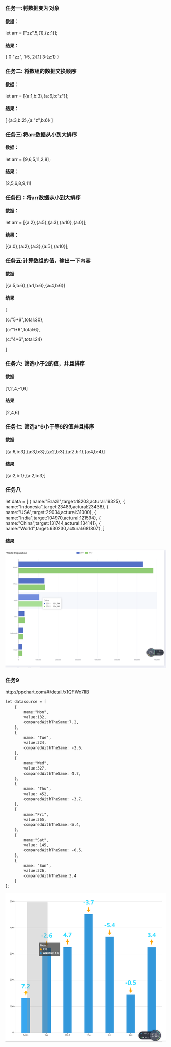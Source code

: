 ### 任务一:将数据变为对象
#### 数据：
let arr = ["zz",5,[1],{z:1}];

#### 结果：

{
 0:"zz",
 1:5,
 2:[1]
 3:{z:1}
}

### 任务二: 将数组的数据交换顺序
 #### 数据：
let arr = [{a:1,b:3},{a:6,b:"z"}];

#### 结果：

[
  {a:3,b:2},{a:"z",b:6}	
]

### 任务三:将arr数据从小到大排序
#### 数据：
let arr = [9,6,5,11,2,8];

#### 结果：
[2,5,6,8,9,11]

### 任务四：将arr数据从小到大排序
#### 数据：
let arr = [{a:2},{a:5},{a:3},{a:10},{a:0}];

#### 结果：
 [{a:0},{a:2},{a:3},{a:5},{a:10}];

### 任务五:计算数组的值，输出一下内容

#### 数据

[{a:5,b:6},{a:1,b:6},{a:4,b:6}]

#### 结果

[

{c:"5*6",total:30},

{c:"1*6",total:6},

{c:"4*6",total:24}

]

### 任务六: 筛选小于2的值，并且排序

#### 数据

[1,2,4,-1,6]

#### 结果

[2,4,6]

### 任务七: 筛选a*6小于等6的值并且排序

#### 数据

[{a:6,b:3},{a:3,b:3},{a:2,b:3},{a:2,b:1},{a:4,b:4}]

#### 结果

[{a:2,b:1},{a:2,b:3}]

### 任务八

let data =  [
  { name:"Brazil",target:18203,actural:19325},
  { name:"Indonesia",target:23489,actural:23438},
  { name:"USA",target:29034,actural:31000},
  { name:"India",target:104970,actural:121594},
  { name:"China",target:131744,actural:134141},
  { name:"World",target:630230,actural:681807},
]

#### 结果

![1666838938751](mdimg/%E4%BB%BB%E5%8A%A1/1666838938751.png)

### 任务9

http://ppchart.com/#/detail/x1QFWo7IIB

```
let datasource = [
    {
        name:"Mon",
        value:132, 
        comparedWithTheSame:7.2,
    },
    {
        name: "Tue", 
        value:324, 
        comparedWithTheSame: -2.6,
    },
    {
        name:"Wed",
        value:327,
        comparedWithTheSame: 4.7,
    },
    {
        name: "Thu",
        value: 452, 
        comparedWithTheSame: -3.7, 
    },
    {
        name:"Fri", 
        value:365,
        comparedWithTheSame:-5.4,
    },
    {
        name:"Sat",
        value: 145,
        comparedWithTheSame: -0.5,
    },
    {
        name: "Sun",
        value:326,
        comparedWithTheSame:3.4
    }
];
```

![1667181792659](mdimg/%E4%BB%BB%E5%8A%A1/1667181792659.png)





